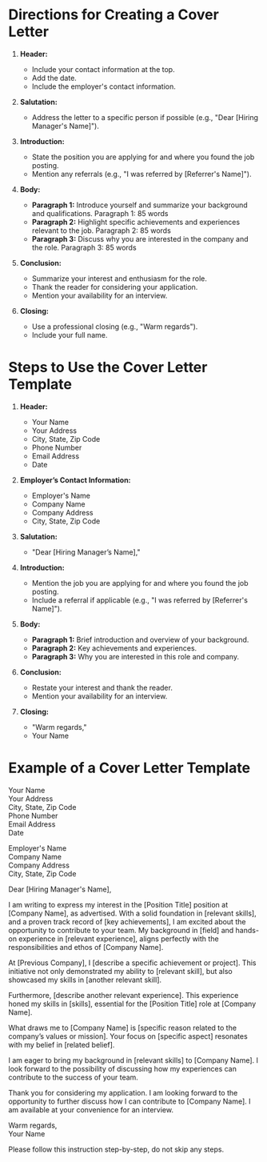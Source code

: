 # Directions for Creating a Cover Letter

1. **Header:**
   - Include your contact information at the top.
   - Add the date.
   - Include the employer's contact information.

2. **Salutation:**
   - Address the letter to a specific person if possible (e.g., "Dear [Hiring Manager's Name]").

3. **Introduction:**
   - State the position you are applying for and where you found the job posting.
   - Mention any referrals (e.g., "I was referred by [Referrer's Name]").

4. **Body:**
   - **Paragraph 1:** Introduce yourself and summarize your background and qualifications. Paragraph 1: 85 words
   - **Paragraph 2:** Highlight specific achievements and experiences relevant to the job. Paragraph 2: 85 words
   - **Paragraph 3:** Discuss why you are interested in the company and the role. Paragraph 3: 85 words

5. **Conclusion:**
   - Summarize your interest and enthusiasm for the role.
   - Thank the reader for considering your application.
   - Mention your availability for an interview.

6. **Closing:**
   - Use a professional closing (e.g., "Warm regards").
   - Include your full name.

# Steps to Use the Cover Letter Template

1. **Header:**
   - Your Name
   - Your Address
   - City, State, Zip Code
   - Phone Number
   - Email Address
   - Date

2. **Employer’s Contact Information:**
   - Employer's Name
   - Company Name
   - Company Address
   - City, State, Zip Code

3. **Salutation:**
   - "Dear [Hiring Manager’s Name],"

4. **Introduction:**
   - Mention the job you are applying for and where you found the job posting.
   - Include a referral if applicable (e.g., "I was referred by [Referrer's Name]").

5. **Body:**
   - **Paragraph 1:** Brief introduction and overview of your background.
   - **Paragraph 2:** Key achievements and experiences.
   - **Paragraph 3:** Why you are interested in this role and company.

6. **Conclusion:**
   - Restate your interest and thank the reader.
   - Mention your availability for an interview.

7. **Closing:**
   - "Warm regards,"
   - Your Name

# Example of a Cover Letter Template

Your Name  
Your Address  
City, State, Zip Code  
Phone Number  
Email Address  
Date  

Employer's Name  
Company Name  
Company Address  
City, State, Zip Code  

Dear [Hiring Manager's Name],

I am writing to express my interest in the [Position Title] position at [Company Name], as advertised. With a solid foundation in [relevant skills], and a proven track record of [key achievements], I am excited about the opportunity to contribute to your team. My background in [field] and hands-on experience in [relevant experience], aligns perfectly with the responsibilities and ethos of [Company Name].

At [Previous Company], I [describe a specific achievement or project]. This initiative not only demonstrated my ability to [relevant skill], but also showcased my skills in [another relevant skill].

Furthermore, [describe another relevant experience]. This experience honed my skills in [skills], essential for the [Position Title] role at [Company Name].

What draws me to [Company Name] is [specific reason related to the company’s values or mission]. Your focus on [specific aspect] resonates with my belief in [related belief].

I am eager to bring my background in [relevant skills] to [Company Name]. I look forward to the possibility of discussing how my experiences can contribute to the success of your team.

Thank you for considering my application. I am looking forward to the opportunity to further discuss how I can contribute to [Company Name]. I am available at your convenience for an interview.

Warm regards,  
Your Name

Please follow this instruction step-by-step, do not skip any steps.
